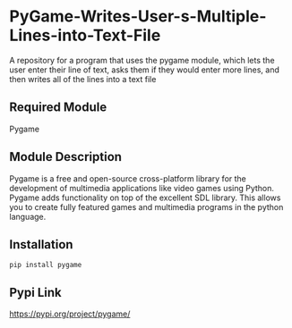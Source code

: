 # PyGame-Writes-User-s-Multiple-Lines-into-Text-File
A repository for a program that uses the pygame module, which lets the user enter their line of text, asks them if they would enter more lines, and then writes all of the lines into a text file

Required Module
-----------

Pygame

Module Description
-----------

Pygame is a free and open-source cross-platform library for the development of multimedia applications like video games using Python. Pygame adds functionality on top of the excellent SDL library. This allows you to create fully featured games and multimedia programs in the python language.

Installation
-----------

```
pip install pygame
```

Pypi Link
-----------

https://pypi.org/project/pygame/
